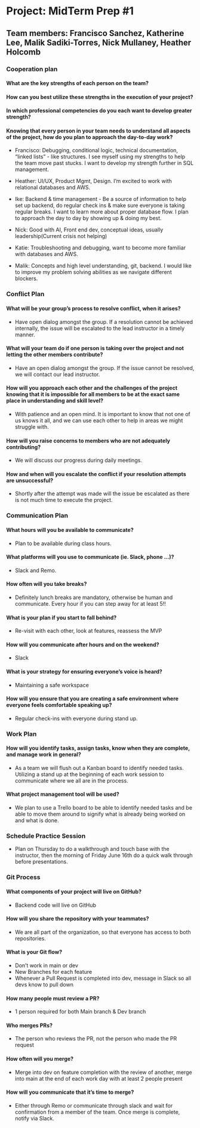 # Project: MidTerm Prep #1

## Team members: Francisco Sanchez, Katherine Lee, Malik Sadiki-Torres, Nick Mullaney, Heather Holcomb

### Cooperation plan

#### What are the key strengths of each person on the team?

#### How can you best utilize these strengths in the execution of your project?

#### In which professional competencies do you each want to develop greater strength?

#### Knowing that every person in your team needs to understand all aspects of the project, how do you plan to approach the day-to-day work?

- Francisco: Debugging, conditional logic, technical documentation, “linked lists” - like structures. I see myself using my strengths to help the team move past stucks. I want to develop my strength further in SQL management.

- Heather: UI/UX, Product Mgmt, Design. I’m excited to work with relational databases and AWS.

- Ike: Backend & time management - Be a source of information to help set up backend, do regular check ins & make sure everyone is taking regular breaks. I want to learn more about proper database flow. I plan to approach the day to day by showing up & doing my best.

- Nick: Good with AI, Front end dev, conceptual ideas, usually leadership(Current crisis not helping)

- Katie: Troubleshooting and debugging, want to become more familiar with databases and AWS.

- Malik: Concepts and high level understanding, git, backend. I would like to improve my problem solving abilities as we navigate different blockers.

### Conflict Plan

#### What will be your group’s process to resolve conflict, when it arises?

- Have open dialog amongst the group. If a resolution cannot be achieved internally, the issue will be escalated to the lead instructor in a timely manner.

#### What will your team do if one person is taking over the project and not letting the other members contribute?

- Have an open dialog amongst the group. If the issue cannot be resolved, we will contact our lead instructor.

#### How will you approach each other and the challenges of the project knowing that it is impossible for all members to be at the exact same place in understanding and skill level?

- With patience and an open mind. It is important to know that not one of us knows it all, and we can use each other to help in areas we might struggle with.

#### How will you raise concerns to members who are not adequately contributing?

- We will discuss our progress during daily meetings.

#### How and when will you escalate the conflict if your resolution attempts are unsuccessful?

- Shortly after the attempt was made will the issue be escalated as there is not much time to execute the project.

### Communication Plan

#### What hours will you be available to communicate?

- Plan to be available during class hours.

#### What platforms will you use to communicate (ie. Slack, phone …)?

- Slack and Remo.

#### How often will you take breaks?

- Definitely lunch breaks are mandatory, otherwise be human and communicate. Every hour if you can step away for at least 5!!

#### What is your plan if you start to fall behind?

- Re-visit with each other, look at features, reassess the MVP

#### How will you communicate after hours and on the weekend?

- Slack

#### What is your strategy for ensuring everyone’s voice is heard?

- Maintaining a safe workspace

#### How will you ensure that you are creating a safe environment where everyone feels comfortable speaking up?

- Regular check-ins with everyone during stand up.

### Work Plan

#### How will you identify tasks, assign tasks, know when they are complete, and manage work in general?

- As a team we will flush out a Kanban board to identify needed tasks. Utilizing a stand up at the beginning of each work session to communicate where we all are in the process.

#### What project management tool will be used?

- We plan to use a Trello board to be able to identify needed tasks and be able to move them around to signify what is already being worked on and what is done.

### Schedule Practice Session

- Plan on Thursday to do a walkthrough and touch base with the instructor, then the morning of Friday June 16th do a quick walk through before presentations.

### Git Process

#### What components of your project will live on GitHub?

- Backend code will live on GitHub

#### How will you share the repository with your teammates?

- We are all part of the organization, so that everyone has access to both repositories.

#### What is your Git flow?

- Don’t work in main or dev
- New Branches for each feature
- Whenever a Pull Request is completed into dev, message in Slack so all devs know to pull down

#### How many people must review a PR?

- 1 person required for both Main branch & Dev branch

#### Who merges PRs?

- The person who reviews the PR, not the person who made the PR request

#### How often will you merge?

- Merge into dev on feature completion with the review of another, merge into main at the end of each work day with at least 2 people present

#### How will you communicate that it’s time to merge?

- Either through Remo or communicate through slack and wait for confirmation from a member of the team. Once merge is complete, notify via Slack.
